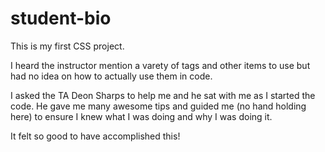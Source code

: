 # student-bio

This is my first CSS project.

I heard the instructor mention a varety of tags and other items to use but had no idea on how to actually use them in code.

I asked the TA Deon Sharps to help me and he sat with me as I started the code. He gave me many awesome tips and guided me (no hand holding here) to ensure I knew what I was doing and why I was doing it.

It felt so good to have accomplished this!